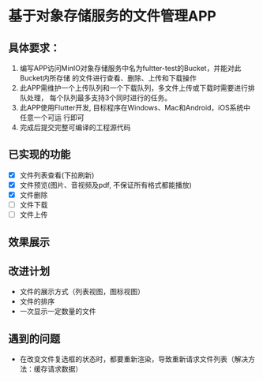 # 基于对象存储服务的文件管理APP

## 具体要求：
1. 编写APP访问MinIO对象存储服务中名为fultter-test的Bucket，并能对此Bucket内所存储
的文件进行查看、删除、上传和下载操作
2. 此APP需维护一个上传队列和一个下载队列，多文件上传或下载时需要进行排队处理，
每个队列最多支持3个同时进行的任务。
3. 此APP使用Flutter开发, 目标程序在Windows、Mac和Android，iOS系统中任意一个可运
行即可
4. 完成后提交完整可编译的工程源代码

## 已实现的功能
- [x] 文件列表查看(下拉刷新)
- [x] 文件预览(图片、音视频及pdf, 不保证所有格式都能播放) 
- [x] 文件删除 
- [ ] 文件下载 
- [ ] 文件上传 

## 效果展示


## 改进计划
- 文件的展示方式（列表视图，图标视图）
- 文件的排序
- 一次显示一定数量的文件

## 遇到的问题
- 在改变文件复选框的状态时，都要重新渲染，导致重新请求文件列表（解决方法：缓存请求数据）